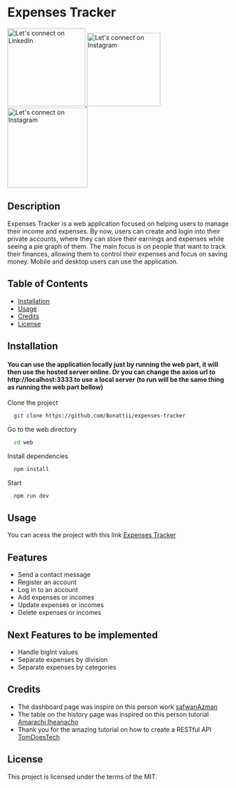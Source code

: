# Expenses Tracker

<a href="https://www.linkedin.com/in/rodrigobonatti/">
  <img alt="Let's connect on LinkedIn" src="https://img.shields.io/badge/LinkedIn-0077B5?style=for-the-badge&logo=linkedin&logoColor=white" width="175"/>
</a>

<a href="https://www.instagram.com/rodrigobonatti_/">
  <img alt="Let's connect on Instagram" src="https://img.shields.io/badge/Instagram-E4405F?style=for-the-badge&logo=instagram&logoColor=white" width="165"/>
</a>

<a href="mailto:rodrigobonattii@gmail.com">
  <img alt="Let's connect on Instagram" src="https://img.shields.io/badge/Gmail-D14836?style=for-the-badge&logo=gmail&logoColor=white" width="180"/>
</a>

## Description

Expenses Tracker is a web application focused on helping users to manage their income and expenses. By now,  users can create and login into their private accounts, where they can store their earnings and expenses while seeing a pie graph of them. The main focus is on people that want to track their finances, allowing them to control their expenses and focus on saving money. Mobile and desktop users can use the application.

## Table of Contents

- [Installation](#installation)
- [Usage](#usage)
- [Credits](#credits)
- [License](#license)

## Installation

#### You can use the application locally just by running the web part, it will then use the hosted server online. Or you can change the axios url to http://localhost:3333 to use a local server (to run will be the same thing as running the web part bellow) 

Clone the project

```bash
  git clone https://github.com/Bonattii/expenses-tracker
```

Go to the web directory

```bash
  cd web
```

Install dependencies

```bash
  npm install
```

Start 

```bash
  npm run dev
```

## Usage

You can acess the project with this link [Expenses Tracker](https://expenses-tracker-zc7e.vercel.app/)

## Features

- Send a contact message 
- Register an account
- Log in to an account
- Add expenses or incomes
- Update expenses or incomes
- Delete expenses or incomes

## Next Features to be implemented

- Handle bigInt values
- Separate expenses by division
- Separate expenses by categories

## Credits

- The dashboard page was inspire on this person work [safwanAzman](https://tailwindcomponents.com/u/safwanazman)
- The table on the history page was inspired on this person tutorial [Amarachi Iheanacho](https://www.devwares.com/blog/how-to-create-react-tables-using-tailwind-css/)
- Thank you for the amazing tutorial on how to create a RESTful API [TomDoesTech](https://www.youtube.com/watch?v=LMoMHP44-xM&ab_channel=TomDoesTech)

## License

This project is licensed under the terms of the MIT.
